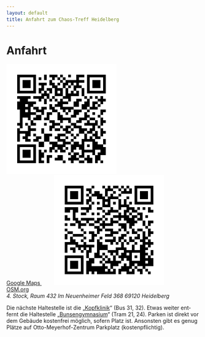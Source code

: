 ```yaml
---
layout: default
title: Anfahrt zum Chaos-Treff Heidelberg
---
```


# Anfahrt


<a href="https://maps.google.de/maps?q=49.417513,8.668394&num=1&t=m&z=18" class="qrcode">
	<img src="/img/map_google.png"/><br/>
	Google Maps
</a>

<a href="http://www.openstreetmap.org/?mlat=49.41751&mlon=8.66833#map=17/49.41751/8.66833" class="qrcode"  style="margin-left: 2rem">
	<img src="/img/map_osm.png"/><br/>
	OSM.org
</a>

<address>
4. Stock, Raum 432
Im Neuenheimer Feld 368
69120 Heidelberg
</address>

Die nächste Haltestelle ist die „[Kopfklinik](http://fahrplanauskunft.vrn.de/vrn/XSLT_TRIP_REQUEST2?language=de&sessionID=0&name_destination=Neuenheim,%20Kopfklinik&type_destination=stop)“ (Bus 31, 32). Et&shy;was wei&shy;ter ent&shy;fernt die Hal&shy;te&shy;stel&shy;le „[Bun&shy;sen&shy;gym&shy;na&shy;sium](http://fahrplanauskunft.vrn.de/vrn/XSLT_TRIP_REQUEST2?language=de&sessionID=0&name_destination=Neuenheim,%20Bunsengymnasium&type_destination=stop)“ (Tram 21, 24). Par&shy;ken ist di&shy;rekt vor dem Gebäude kostenfrei möglich, sofern Platz ist. Ansonsten gibt es genug Plätze auf Otto-Meyerhof-Zentrum Parkplatz (kostenpflichtig).

<div id="map"></div>
<script>
var map = L.map('map').setView([49.41775, 8.67040], 16);
{{site.map_js}}
L.marker([49.41765, 8.66831]).addTo(map).bindPopup("<b>Chaos-Treff</b>", { "closeButton": false }).openPopup();
L.marker([49.41910, 8.66709]).addTo(map).bindPopup("Bushaltestelle: Kopfklinik");
L.marker([49.41694, 8.67633]).addTo(map).bindPopup("Tramhaltestelle: Bunsengymnasium");
</script>
